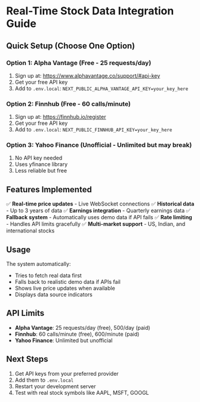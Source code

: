 # Real-Time Stock Data Integration Guide

## Quick Setup (Choose One Option)

### Option 1: Alpha Vantage (Free - 25 requests/day)
1. Sign up at: https://www.alphavantage.co/support/#api-key
2. Get your free API key
3. Add to `.env.local`: `NEXT_PUBLIC_ALPHA_VANTAGE_API_KEY=your_key_here`

### Option 2: Finnhub (Free - 60 calls/minute)
1. Sign up at: https://finnhub.io/register
2. Get your free API key
3. Add to `.env.local`: `NEXT_PUBLIC_FINNHUB_API_KEY=your_key_here`

### Option 3: Yahoo Finance (Unofficial - Unlimited but may break)
1. No API key needed
2. Uses yfinance library
3. Less reliable but free

## Features Implemented

✅ **Real-time price updates** - Live WebSocket connections
✅ **Historical data** - Up to 3 years of data
✅ **Earnings integration** - Quarterly earnings data
✅ **Fallback system** - Automatically uses demo data if API fails
✅ **Rate limiting** - Handles API limits gracefully
✅ **Multi-market support** - US, Indian, and international stocks

## Usage

The system automatically:
- Tries to fetch real data first
- Falls back to realistic demo data if APIs fail
- Shows live price updates when available
- Displays data source indicators

## API Limits

- **Alpha Vantage**: 25 requests/day (free), 500/day (paid)
- **Finnhub**: 60 calls/minute (free), 600/minute (paid)
- **Yahoo Finance**: Unlimited but unofficial

## Next Steps

1. Get API keys from your preferred provider
2. Add them to `.env.local`
3. Restart your development server
4. Test with real stock symbols like AAPL, MSFT, GOOGL